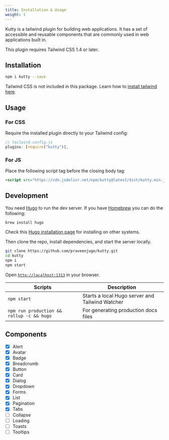 ```yaml
---
title: Installation & Usage
weight: 1
---
```


Kutty is a tailwind plugin for building web applications. It has a set of accessible and reusable components that are commonly used in web applications built in.

This plugin requires Tailwind CSS 1.4 or later.

## Installation

```sh
npm i kutty --save
```

Tailwind CSS is not included in this package. Learn how to [install tailwind here](https://tailwindcss.com/docs/installation/).

## Usage

### For CSS

Require the installed plugin directly to your Tailwind config:

```js
// tailwind.config.js
plugins: [require("kutty")],
```

### For JS

Place the following script tag before the closing body tag:

```html
<script src="https://cdn.jsdelivr.net/npm/kutty@latest/dist/kutty.min.js"></script>
```

## Development

You need [Hugo](https://gohugo.io/) to run the dev server. If you have [Homebrew](https://brew.sh/) you can do the following:

```sh
brew install hugo
```

Check this [Hugo installation page](https://gohugo.io/getting-started/installing/) for installing on other systems.

Then clone the repo, install dependencies, and start the server locally.

```sh
git clone https://github.com/praveenjuge/kutty.git
cd kutty
npm i
npm start
```

Open [`http://localhost:1313`](http://localhost:1313) in your browser.

| Scripts                                   | Description                                     |
| ----------------------------------------- | ----------------------------------------------- |
| `npm start`                               | Starts a local Hugo server and Tailwind Watcher |
| `npm run production && rollup -c && hugo` | For generating production docs files            |

## Components

- [x] Alert
- [x] Avatar
- [x] Badge
- [x] Breadcrumb
- [x] Button
- [x] Card
- [x] Dialog
- [x] Dropdown
- [x] Forms
- [x] List
- [x] Pagination
- [x] Tabs
- [ ] Collapse
- [ ] Loading
- [ ] Toasts
- [ ] Tooltips

